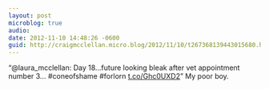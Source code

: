 ```yaml
---
layout: post
microblog: true
audio: 
date: 2012-11-10 14:48:26 -0600
guid: http://craigmcclellan.micro.blog/2012/11/10/t267368139443015680.html
---
```

“@laura_mcclellan: Day 18...future looking bleak after vet appointment number 3... #coneofshame #forlorn [t.co/Ghc0UXD2](http://t.co/Ghc0UXD2)” My poor boy.
